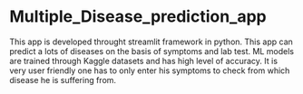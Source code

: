 # Multiple_Disease_prediction_app
This app is developed throught streamlit framework in python.
This app can predict a lots of diseases on the basis of symptoms and lab test.
ML models are trained through Kaggle datasets and has high level of accuracy.
It is very user friendly one has to only enter his symptoms to check from which disease he is suffering from.

